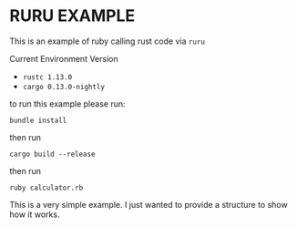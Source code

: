 # RURU EXAMPLE

This is an example of ruby calling rust code via `ruru`

Current Environment Version
 - `rustc 1.13.0`
 - `cargo 0.13.0-nightly`

to run this example please run:

```
bundle install
```

then run

```
cargo build --release
```

then run

```
ruby calculator.rb
```

This is a very simple example. I just wanted to provide a structure to show how it works.
